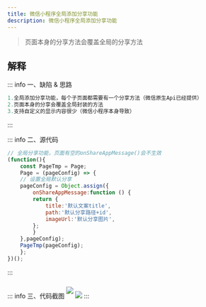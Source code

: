 ```yaml
---
title: 微信小程序全局添加分享功能
description: 微信小程序全局添加分享功能
---
```


<c-title title="微信小程序全局添加分享功能" />

> 页面本身的分享方法会覆盖全局的分享方法

## 解释

::: info 一、缺陷 & 思路
```js
1.全局添加分享功能，每个子页面都需要有一个分享方法（微信原生Api已经提供）
2.页面本身的分享会覆盖全局封装的方法
3.支持自定义的显示内容很少（微信小程序本身导致）
```
:::

::: info 二、源代码
```js
// 全局分享功能，页面有空的onShareAppMessage()会不生效
(function(){
    const PageTmp = Page;
    Page = (pageConfig) => {
    // 设置全局默认分享
    pageConfig = Object.assign({
        onShareAppMessage:function () {
        return {
            title:'默认文案title',
            path:'默认分享路径+id',
            imageUrl:'默认分享图片',
        };
        }
    },pageConfig);
    PageTmp(pageConfig);
    };
})();
```
:::

::: info 三、代码截图
<img style="margin: 10px 0" src="http://www.jwblog.cn/images/pc/code/share.png" />
<img src="http://www.jwblog.cn/images/pc/code/replaceShare.png" />
:::
